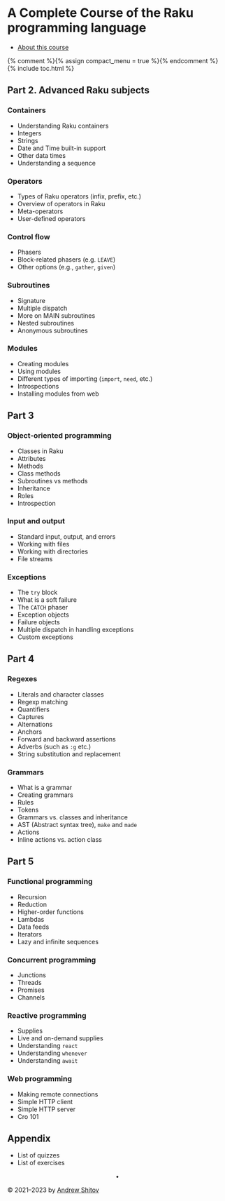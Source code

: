 # A Complete Course of the Raku programming language

* [About this course](/about-this-course)

{% comment %}{% assign compact_menu = true %}{% endcomment %}
{% include toc.html %}




## Part 2. Advanced Raku subjects


### Containers

* Understanding Raku containers
* Integers
* Strings
* Date and Time built-in support
* Other data times
* Understanding a sequence

### Operators

* Types of Raku operators (infix, prefix, etc.)
* Overview of operators in Raku
* Meta-operators
* User-defined operators


### Control flow

* Phasers
* Block-related phasers (e.g. `LEAVE`)
* Other options (e.g., `gather`, `given`)


### Subroutines

* Signature
* Multiple dispatch
* More on MAIN subroutines
* Nested subroutines
* Anonymous subroutines


### Modules

* Creating modules
* Using modules
* Different types of importing (`import`, `need`, etc.)
* Introspections
* Installing modules from web



## Part 3


### Object-oriented programming

* Classes in Raku
* Attributes
* Methods
* Class methods
* Subroutines vs methods
* Inheritance
* Roles
* Introspection


### Input and output

* Standard input, output, and errors
* Working with files
* Working with directories
* File streams


### Exceptions

* The `try` block
* What is a soft failure
* The `CATCH` phaser
* Exception objects
* Failure objects
* Multiple dispatch in handling exceptions
* Custom exceptions


## Part 4


### Regexes

* Literals and character classes
* Regexp matching
* Quantifiers
* Captures
* Alternations
* Anchors
* Forward and backward assertions
* Adverbs (such as `:g` etc.)
* String substitution and replacement


### Grammars

* What is a grammar
* Creating grammars
* Rules
* Tokens
* Grammars vs. classes and inheritance
* AST (Abstract syntax tree), `make` and `made`
* Actions
* Inline actions vs. action class


## Part 5


### Functional programming

* Recursion
* Reduction
* Higher-order functions
* Lambdas
* Data feeds
* Iterators
* Lazy and infinite sequences


### Concurrent programming

* Junctions
* Threads
* Promises
* Channels


### Reactive programming

* Supplies
* Live and on-demand supplies
* Understanding `react`
* Understanding `whenever`
* Understanding `await`

### Web programming

* Making remote connections
* Simple HTTP client
* Simple HTTP server
* Cro 101


## Appendix

* List of quizzes
* List of exercises


<center>•</center>

© 2021–2023 by <a href="https://andrewshitov.com/">Andrew Shitov</a>
